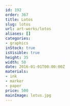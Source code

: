```yaml
---
id: 192
order: 367
title: Lotos
slug: lotos
url: art-works/lotos
aliases: []
categories:
- graphics
inStock: true
isVisible: true
height: 35
width: 50
date: 2016-01-01T00:00:00Z
materials:
- ink
- marker
- paper
price: 500
mainImage: lotus.jpg
---
```

